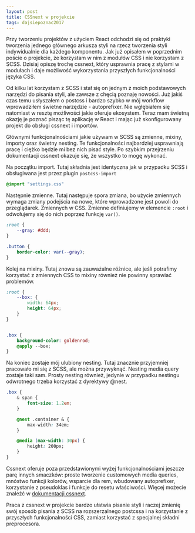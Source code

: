 ```yaml
---
layout: post
title: CSSnext w projekcie
tags: dajsiepoznac2017
---
```


Przy tworzeniu projektów z użyciem React odchodzi się od praktyki tworzenia jednego głównego arkusza styli na rzecz tworzenia styli indywidualnie dla każdego komponentu. Jak już opisałem w poprzednim poście o projekcie, że korzystam w nim z modułów CSS i nie korzystam z SCSS. Dzisiaj opiszę trochę cssnext, który usprawnia pracę z stylami w modułach i daje możliwość wykorzystania przyszłych funkcjonalności języka CSS.

<!--more-->

Od kilku lat korzystam z SCSS i stał się on jednym z moich podstawowych narzędzi do pisania styli, ale zawsze z chęcią poznaję nowości. Już jakiś czas temu usłyszałem o postcss i bardzo szybko w mój workflow wprowadziłem świetne narzędzie - autoprefixer. Nie wgłębiałem się natomiast w resztę możliwości jakie oferuje ekosystem. Teraz mam świetną okazję je poznać pisząc tę aplikację w React i mając już skonfigurowany projekt do obsługi cssnext i importów.

Głównymi funkcjonalnościami jakie używam w SCSS są zmienne, mixiny, importy oraz świetny nesting. Te funkcjonalności najbardziej usprawniają pracę i ciężko będzie mi bez nich pisać style. Po szybkim przejrzeniu dokumentacji cssnext okazuje się, że wszystko to mogę wykonać.

Na początku import. Tutaj składnia jest identyczna jak w przypadku SCSS i obsługiwana jest przez plugin `postcss-import`

``` css
@import "settings.css"
```

Następnie zmienne. Tutaj następuje spora zmiana, bo użycie zmiennych wymaga zmiany podejścia na nowe, które wprowadzone jest powoli do przeglądarek. Zmiennych w CSS. Zmienne definiujemy w elemencie `:root` i odwołujemy się do nich poprzez funkcję `var()`.

``` css
:root {
    --gray: #ddd;
}

.button {
    border-color: var(--gray);
}
```

Kolej na mixiny. Tutaj znowu są zauważalne różnice, ale jeśli potrafimy korzystać z zmiennych CSS to mixiny również nie powinny sprawiać problemów.

``` css
:root {
    --box: {
        width: 64px;
        height: 64px;
    }
}


.box {
    background-color: goldenrod;
    @apply --box;
}
```

Na koniec zostaje mój ulubiony nesting. Tutaj znacznie przyjemniej pracowało mi się z SCSS, ale można przywyknąć. Nesting media query zostaje taki sam. Prosty nesting również, jedynie w przypadku nestingu odwrotnego trzeba korzystać z dyrektywy @nest.

``` css
.box {
    & span {
        font-size: 1.2em;
    }

    @nest .container & {
        max-width: 34em;
    }

    @media (max-width: 30px) {
        height: 200px;
    }
}
```

Cssnext oferuje poza przedstawionymi wyżej funkcjonalnościami jeszcze parę innych smaczków: proste tworzenie customowych media queries, mnóstwo funkcji kolorów, wsparcie dla rem, wbudowany autoprefixer, korzystanie z pseudoklas i funkcje do resetu właściwości. Więcej możecie znaleźć w [dokumentacji cssnext](http://cssnext.io/features/).

Praca z cssnext w projekcie bardzo ułatwia pisanie styli i raczej zmienię swój sposób pisania z SCSS na rozszerzalnego postcssa i na korzystanie z przyszłych funkcjonalności CSS, zamiast korzystać z specjalnej składni preprocesora.
